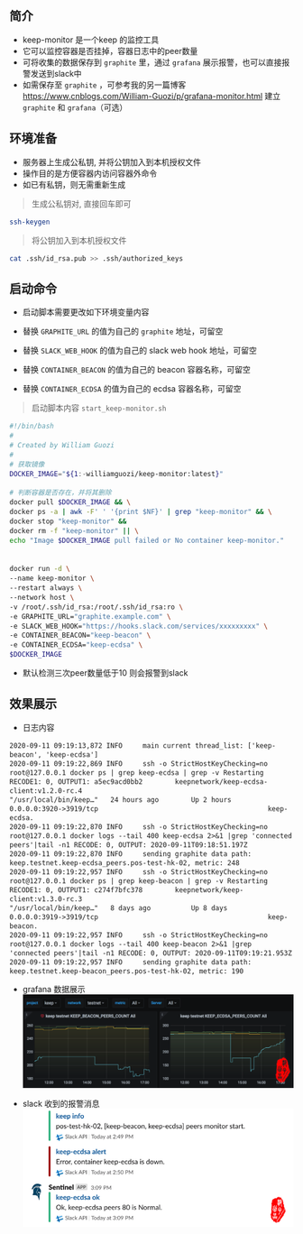 ## 简介
* keep-monitor 是一个keep 的监控工具
* 它可以监控容器是否挂掉，容器日志中的peer数量
* 可将收集的数据保存到 `graphite` 里，通过 `grafana` 展示报警，也可以直接报警发送到slack中
* 如需保存至 `graphite` ，可参考我的另一篇博客 <https://www.cnblogs.com/William-Guozi/p/grafana-monitor.html> 建立 `graphite` 和 `grafana`（可选）


## 环境准备

* 服务器上生成公私钥, 并将公钥加入到本机授权文件
* 操作目的是方便容器内访问容器外命令
* 如已有私钥，则无需重新生成

> 生成公私钥对, 直接回车即可

```bash
ssh-keygen
```

> 将公钥加入到本机授权文件

```bash
cat .ssh/id_rsa.pub >> .ssh/authorized_keys
```


## 启动命令

* 启动脚本需要更改如下环境变量内容

* 替换 `GRAPHITE_URL` 的值为自己的 `graphite` 地址，可留空
* 替换 `SLACK_WEB_HOOK` 的值为自己的 slack web hook 地址，可留空
* 替换 `CONTAINER_BEACON` 的值为自己的 beacon 容器名称，可留空
* 替换 `CONTAINER_ECDSA` 的值为自己的 ecdsa 容器名称，可留空

> 启动脚本内容 `start_keep-monitor.sh`
```bash
#!/bin/bash
#
# Created by William Guozi
#
# 获取镜像
DOCKER_IMAGE="${1:-williamguozi/keep-monitor:latest}"

# 判断容器是否存在，并将其删除
docker pull $DOCKER_IMAGE && \
docker ps -a | awk -F' ' '{print $NF}' | grep "keep-monitor" && \
docker stop "keep-monitor" &&
docker rm -f "keep-monitor" || \
echo "Image $DOCKER_IMAGE pull failed or No container keep-monitor."


docker run -d \
--name keep-monitor \
--restart always \
--network host \
-v /root/.ssh/id_rsa:/root/.ssh/id_rsa:ro \
-e GRAPHITE_URL="graphite.example.com" \
-e SLACK_WEB_HOOK="https://hooks.slack.com/services/xxxxxxxxx" \
-e CONTAINER_BEACON="keep-beacon" \
-e CONTAINER_ECDSA="keep-ecdsa" \
$DOCKER_IMAGE
```
* 默认检测三次peer数量低于10 则会报警到slack

## 效果展示
* 日志内容
```
2020-09-11 09:19:13,872 INFO     main current thread_list: ['keep-beacon', 'keep-ecdsa']
2020-09-11 09:19:22,869 INFO     ssh -o StrictHostKeyChecking=no root@127.0.0.1 docker ps | grep keep-ecdsa | grep -v Restarting RECODE1: 0, OUTPUT1: a5ec9acd0bb2        keepnetwork/keep-ecdsa-client:v1.2.0-rc.4                               "/usr/local/bin/keep…"   24 hours ago        Up 2 hours          0.0.0.0:3920->3919/tcp                                          keep-ecdsa.
2020-09-11 09:19:22,870 INFO     ssh -o StrictHostKeyChecking=no root@127.0.0.1 docker logs --tail 400 keep-ecdsa 2>&1 |grep 'connected peers'|tail -n1 RECODE: 0, OUTPUT: 2020-09-11T09:18:51.197Z
2020-09-11 09:19:22,870 INFO     sending graphite data path: keep.testnet.keep-ecdsa_peers.pos-test-hk-02, metric: 248
2020-09-11 09:19:22,957 INFO     ssh -o StrictHostKeyChecking=no root@127.0.0.1 docker ps | grep keep-beacon | grep -v Restarting RECODE1: 0, OUTPUT1: c274f7bfc378        keepnetwork/keep-client:v1.3.0-rc.3                                     "/usr/local/bin/keep…"   8 days ago          Up 8 days           0.0.0.0:3919->3919/tcp                                          keep-beacon.
2020-09-11 09:19:22,957 INFO     ssh -o StrictHostKeyChecking=no root@127.0.0.1 docker logs --tail 400 keep-beacon 2>&1 |grep 'connected peers'|tail -n1 RECODE: 0, OUTPUT: 2020-09-11T09:19:21.953Z
2020-09-11 09:19:22,957 INFO     sending graphite data path: keep.testnet.keep-beacon_peers.pos-test-hk-02, metric: 190
```
* grafana 数据展示
![img-w500](/images/202009111728.png)


* slack 收到的报警消息
![img-w500](/images/202009111726.png)
